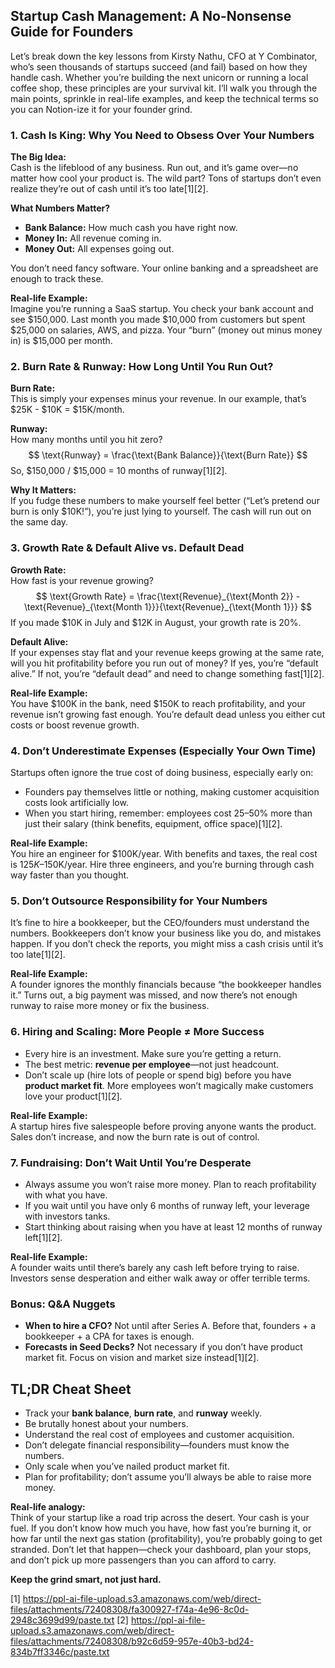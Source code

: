 ## Startup Cash Management: A No-Nonsense Guide for Founders

Let’s break down the key lessons from Kirsty Nathu, CFO at Y Combinator, who’s seen thousands of startups succeed (and fail) based on how they handle cash. Whether you’re building the next unicorn or running a local coffee shop, these principles are your survival kit. I’ll walk you through the main points, sprinkle in real-life examples, and keep the technical terms so you can Notion-ize it for your founder grind.

### **1. Cash Is King: Why You Need to Obsess Over Your Numbers**

**The Big Idea:**  
Cash is the lifeblood of any business. Run out, and it’s game over—no matter how cool your product is. The wild part? Tons of startups don’t even realize they’re out of cash until it’s too late[1][2].

**What Numbers Matter?**
- **Bank Balance:** How much cash you have right now.
- **Money In:** All revenue coming in.
- **Money Out:** All expenses going out.

You don’t need fancy software. Your online banking and a spreadsheet are enough to track these.

**Real-life Example:**  
Imagine you’re running a SaaS startup. You check your bank account and see $150,000. Last month you made $10,000 from customers but spent $25,000 on salaries, AWS, and pizza. Your “burn” (money out minus money in) is $15,000 per month.

### **2. Burn Rate & Runway: How Long Until You Run Out?**

**Burn Rate:**  
This is simply your expenses minus your revenue. In our example, that’s $25K - $10K = $15K/month.

**Runway:**  
How many months until you hit zero?  
$$
\text{Runway} = \frac{\text{Bank Balance}}{\text{Burn Rate}}
$$
So, $150,000 / $15,000 = 10 months of runway[1][2].

**Why It Matters:**  
If you fudge these numbers to make yourself feel better (“Let’s pretend our burn is only $10K!”), you’re just lying to yourself. The cash will run out on the same day.

### **3. Growth Rate & Default Alive vs. Default Dead**

**Growth Rate:**  
How fast is your revenue growing?  
$$
\text{Growth Rate} = \frac{\text{Revenue}_{\text{Month 2}} - \text{Revenue}_{\text{Month 1}}}{\text{Revenue}_{\text{Month 1}}}
$$
If you made $10K in July and $12K in August, your growth rate is 20%.

**Default Alive:**  
If your expenses stay flat and your revenue keeps growing at the same rate, will you hit profitability before you run out of money? If yes, you’re “default alive.” If not, you’re “default dead” and need to change something fast[1][2].

**Real-life Example:**  
You have $100K in the bank, need $150K to reach profitability, and your revenue isn’t growing fast enough. You’re default dead unless you either cut costs or boost revenue growth.

### **4. Don’t Underestimate Expenses (Especially Your Own Time)**

Startups often ignore the true cost of doing business, especially early on:
- Founders pay themselves little or nothing, making customer acquisition costs look artificially low.
- When you start hiring, remember: employees cost 25–50% more than just their salary (think benefits, equipment, office space)[1][2].

**Real-life Example:**  
You hire an engineer for $100K/year. With benefits and taxes, the real cost is $125K–$150K/year. Hire three engineers, and you’re burning through cash way faster than you thought.

### **5. Don’t Outsource Responsibility for Your Numbers**

It’s fine to hire a bookkeeper, but the CEO/founders must understand the numbers. Bookkeepers don’t know your business like you do, and mistakes happen. If you don’t check the reports, you might miss a cash crisis until it’s too late[1][2].

**Real-life Example:**  
A founder ignores the monthly financials because “the bookkeeper handles it.” Turns out, a big payment was missed, and now there’s not enough runway to raise more money or fix the business.

### **6. Hiring and Scaling: More People ≠ More Success**

- Every hire is an investment. Make sure you’re getting a return.
- The best metric: **revenue per employee**—not just headcount.
- Don’t scale up (hire lots of people or spend big) before you have **product market fit**. More employees won’t magically make customers love your product[1][2].

**Real-life Example:**  
A startup hires five salespeople before proving anyone wants the product. Sales don’t increase, and now the burn rate is out of control.

### **7. Fundraising: Don’t Wait Until You’re Desperate**

- Always assume you won’t raise more money. Plan to reach profitability with what you have.
- If you wait until you have only 6 months of runway left, your leverage with investors tanks.
- Start thinking about raising when you have at least 12 months of runway left[1][2].

**Real-life Example:**  
A founder waits until there’s barely any cash left before trying to raise. Investors sense desperation and either walk away or offer terrible terms.

### **Bonus: Q&A Nuggets**

- **When to hire a CFO?** Not until after Series A. Before that, founders + a bookkeeper + a CPA for taxes is enough.
- **Forecasts in Seed Decks?** Not necessary if you don’t have product market fit. Focus on vision and market size instead[1][2].

## TL;DR Cheat Sheet

- Track your **bank balance**, **burn rate**, and **runway** weekly.
- Be brutally honest about your numbers.
- Understand the real cost of employees and customer acquisition.
- Don’t delegate financial responsibility—founders must know the numbers.
- Only scale when you’ve nailed product market fit.
- Plan for profitability; don’t assume you’ll always be able to raise more money.

**Real-life analogy:**  
Think of your startup like a road trip across the desert. Your cash is your fuel. If you don’t know how much you have, how fast you’re burning it, or how far until the next gas station (profitability), you’re probably going to get stranded. Don’t let that happen—check your dashboard, plan your stops, and don’t pick up more passengers than you can afford to carry.

**Keep the grind smart, not just hard.**

[1] https://ppl-ai-file-upload.s3.amazonaws.com/web/direct-files/attachments/72408308/fa300927-f74a-4e96-8c0d-2948c3699d99/paste.txt
[2] https://ppl-ai-file-upload.s3.amazonaws.com/web/direct-files/attachments/72408308/b92c6d59-957e-40b3-bd24-834b7ff3346c/paste.txt